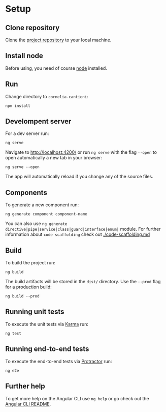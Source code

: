 # Setup

## Clone repository

Clone the [project repository](https://github.com/MrBuggy/cornelia-cantieni.ch) to your local machine.

## Install node

Before using, you need of course [node](https://nodejs.org/) installed.

## Run

Change directory to `cornelia-cantieni`:

```
npm install
```

## Develompent server

For a dev server run:

```
ng serve
```

Navigate to [http://localhost:4200/](http://localhost:4200/) or run `ng serve` with the flag `--open` to open automatically a new tab in your browser:

```
ng serve --open
```

The app will automatically reload if you change any of the source files.

## Components

To generate a new component run:

```
ng generate component component-name
```

You can also use `ng generate directive|pipe|service|class|guard|interface|enum|` module. For further information about `code scaffolding` check out [./code-scaffolding.md](./code-scaffolding.md)

## Build

To build the project run:

```
ng build
```

The build artifacts will be stored in the `dist/` directory. Use the `--prod` flag for a production build:

```
ng build --prod
```

## Running unit tests

To execute the unit tests via [Karma](https://karma-runner.github.io) run:

```
ng test
```

## Running end-to-end tests

To execute the end-to-end tests via [Protractor](http://www.protractortest.org/) run:

```
ng e2e
```

## Further help

To get more help on the Angular CLI use `ng help` or go check out the [Angular CLI README](https://github.com/angular/angular-cli/blob/master/README.md).
